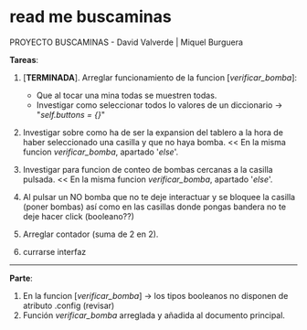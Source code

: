 # read me buscaminas

PROYECTO BUSCAMINAS - David Valverde | Miquel Burguera

**Tareas**: 
  1. [**TERMINADA**]. Arreglar funcionamiento de la funcion [*verificar_bomba*]:
     - Que al tocar una mina todas se muestren todas.
     - Investigar como seleccionar todos lo valores de un diccionario -> "*self.buttons = {}*" 

  2. Investigar sobre como ha de ser la expansion del tablero a la hora de haber seleccionado una casilla y que no haya bomba. << En la misma funcion *verificar_bomba*, apartado '*else*'.
  3. Investigar para funcion de conteo de bombas cercanas a la casilla pulsada. << En la misma funcion *verificar_bomba*, apartado '*else*'.
  4. Al pulsar un NO bomba que no te deje interactuar y se bloquee la casilla (poner bombas) así como en las casillas donde pongas bandera no te deje hacer click (booleano??)
  5. Arreglar contador (suma de 2 en 2).
  6. currarse interfaz
------------

**Parte**:
  1. En la funcion [*verificar_bomba*] -> los tipos booleanos no disponen de atributo .config (revisar)
  2. Función *verificar_bomba* arreglada y añadida al documento principal.
